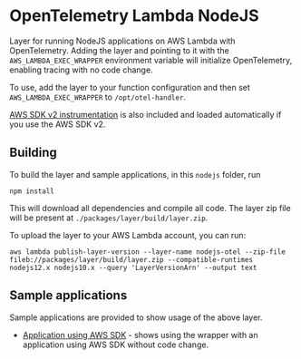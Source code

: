# OpenTelemetry Lambda NodeJS

Layer for running NodeJS applications on AWS Lambda with OpenTelemetry. Adding the layer and pointing to it with
the `AWS_LAMBDA_EXEC_WRAPPER` environment variable will initialize OpenTelemetry, enabling tracing with no code change.

To use, add the layer to your function configuration and then set `AWS_LAMBDA_EXEC_WRAPPER` to `/opt/otel-handler`.

[AWS SDK v2 instrumentation](https://github.com/aspecto-io/opentelemetry-ext-js/tree/master/packages/instrumentation-aws-sdk) is also
included and loaded automatically if you use the AWS SDK v2.

## Building

To build the layer and sample applications, in this `nodejs` folder, run

```
npm install
```

This will download all dependencies and compile all code. The layer zip file will be present at `./packages/layer/build/layer.zip`.

To upload the layer to your AWS Lambda account, you can run:

```
aws lambda publish-layer-version --layer-name nodejs-otel --zip-file fileb://packages/layer/build/layer.zip --compatible-runtimes nodejs12.x nodejs10.x --query 'LayerVersionArn' --output text
```

## Sample applications

Sample applications are provided to show usage of the above layer.

- [Application using AWS SDK](./sample-apps/aws-sdk) - shows using the wrapper with an application using AWS SDK without code change.

